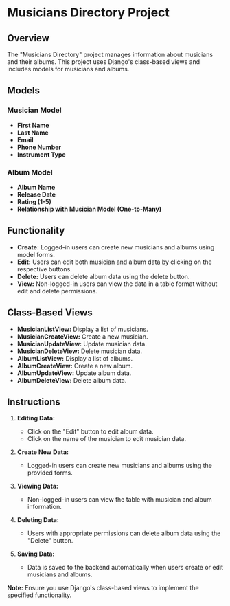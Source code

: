 # Musicians Directory Project

## Overview

The "Musicians Directory" project manages information about musicians and their albums. This project uses Django's class-based views and includes models for musicians and albums.

## Models

### Musician Model
- **First Name**
- **Last Name**
- **Email**
- **Phone Number**
- **Instrument Type**

### Album Model
- **Album Name**
- **Release Date**
- **Rating (1-5)**
- **Relationship with Musician Model (One-to-Many)**

## Functionality

- **Create:** Logged-in users can create new musicians and albums using model forms.
- **Edit:** Users can edit both musician and album data by clicking on the respective buttons.
- **Delete:** Users can delete album data using the delete button.
- **View:** Non-logged-in users can view the data in a table format without edit and delete permissions.

## Class-Based Views

- **MusicianListView:** Display a list of musicians.
- **MusicianCreateView:** Create a new musician.
- **MusicianUpdateView:** Update musician data.
- **MusicianDeleteView:** Delete musician data.
- **AlbumListView:** Display a list of albums.
- **AlbumCreateView:** Create a new album.
- **AlbumUpdateView:** Update album data.
- **AlbumDeleteView:** Delete album data.

## Instructions

1. **Editing Data:**
   - Click on the "Edit" button to edit album data.
   - Click on the name of the musician to edit musician data.

2. **Create New Data:**
   - Logged-in users can create new musicians and albums using the provided forms.

3. **Viewing Data:**
   - Non-logged-in users can view the table with musician and album information.

4. **Deleting Data:**
   - Users with appropriate permissions can delete album data using the "Delete" button.

5. **Saving Data:**
   - Data is saved to the backend automatically when users create or edit musicians and albums.

**Note:** Ensure you use Django's class-based views to implement the specified functionality.
